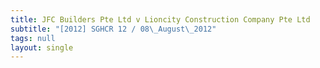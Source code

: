 ```yaml
---
title: JFC Builders Pte Ltd v Lioncity Construction Company Pte Ltd
subtitle: "[2012] SGHCR 12 / 08\_August\_2012"
tags: null
layout: single
---
```


